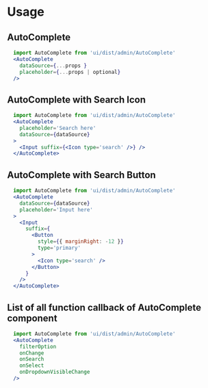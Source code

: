 # Usage

## AutoComplete

```jsx
  import AutoComplete from 'ui/dist/admin/AutoComplete'
  <AutoComplete
    dataSource={...props } 
    placeholder={...props | optional} 
  />
```

## AutoComplete with Search Icon

```jsx
  import AutoComplete from 'ui/dist/admin/AutoComplete'
  <AutoComplete
    placeholder='Search here'
    dataSource={dataSource}
  >
    <Input suffix={<Icon type='search' />} />
  </AutoComplete>
```

## AutoComplete with Search Button

```jsx
  import AutoComplete from 'ui/dist/admin/AutoComplete'
  <AutoComplete
    dataSource={dataSource}
    placeholder='Input here'
  >
    <Input
      suffix={
        <Button
          style={{ marginRight: -12 }}
          type='primary'
        >
          <Icon type='search' />
        </Button>
      }
    />
  </AutoComplete>
```

## List of all function callback of AutoComplete component

```jsx
  import AutoComplete from 'ui/dist/admin/AutoComplete'
  <AutoComplete
    filterOption
    onChange
    onSearch
    onSelect
    onDropdownVisibleChange
  />
```